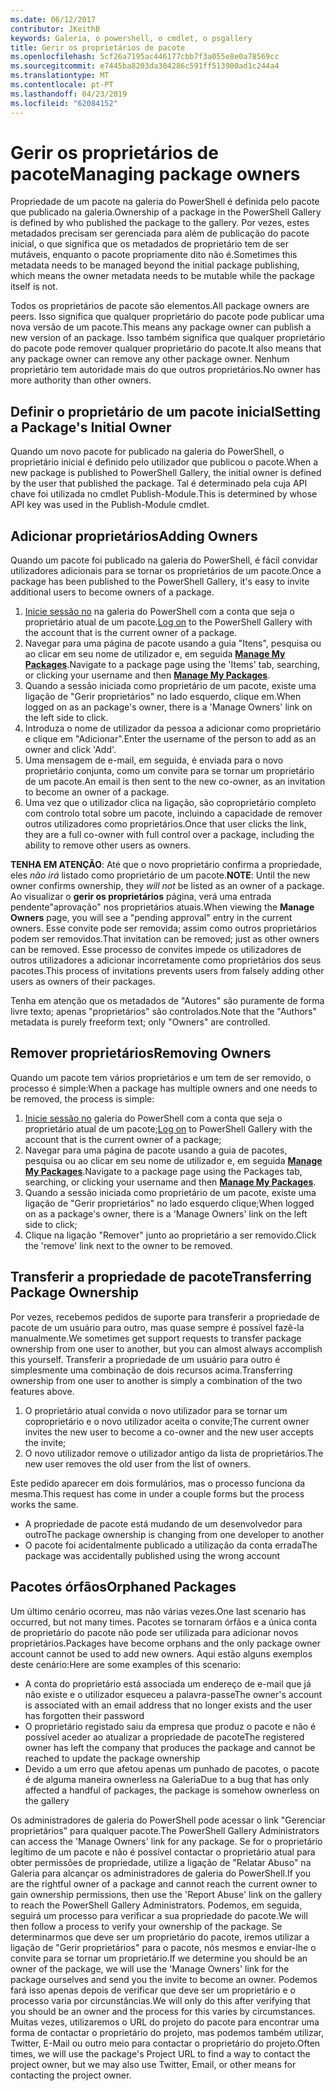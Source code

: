 ```yaml
---
ms.date: 06/12/2017
contributor: JKeithB
keywords: Galeria, o powershell, o cmdlet, o psgallery
title: Gerir os proprietários de pacote
ms.openlocfilehash: 5cf26a7195ac446177cbb7f3a055e8e0a78569cc
ms.sourcegitcommit: e7445ba8203da304286c591ff513900ad1c244a4
ms.translationtype: MT
ms.contentlocale: pt-PT
ms.lasthandoff: 04/23/2019
ms.locfileid: "62084152"
---
```

# <a name="managing-package-owners"></a><span data-ttu-id="e075d-103">Gerir os proprietários de pacote</span><span class="sxs-lookup"><span data-stu-id="e075d-103">Managing package owners</span></span>

<span data-ttu-id="e075d-104">Propriedade de um pacote na galeria do PowerShell é definida pelo pacote que publicado na galeria.</span><span class="sxs-lookup"><span data-stu-id="e075d-104">Ownership of a package in the PowerShell Gallery is defined by who published the package to the gallery.</span></span>
<span data-ttu-id="e075d-105">Por vezes, estes metadados precisam ser gerenciada para além de publicação do pacote inicial, o que significa que os metadados de proprietário tem de ser mutáveis, enquanto o pacote propriamente dito não é.</span><span class="sxs-lookup"><span data-stu-id="e075d-105">Sometimes this metadata needs to be managed beyond the initial package publishing, which means the owner metadata needs to be mutable while the package itself is not.</span></span>

<span data-ttu-id="e075d-106">Todos os proprietários de pacote são elementos.</span><span class="sxs-lookup"><span data-stu-id="e075d-106">All package owners are peers.</span></span>
<span data-ttu-id="e075d-107">Isso significa que qualquer proprietário do pacote pode publicar uma nova versão de um pacote.</span><span class="sxs-lookup"><span data-stu-id="e075d-107">This means any package owner can publish a new version of an package.</span></span> <span data-ttu-id="e075d-108">Isso também significa que qualquer proprietário do pacote pode remover qualquer proprietário do pacote.</span><span class="sxs-lookup"><span data-stu-id="e075d-108">It also means that any package owner can remove any other package owner.</span></span>
<span data-ttu-id="e075d-109">Nenhum proprietário tem autoridade mais do que outros proprietários.</span><span class="sxs-lookup"><span data-stu-id="e075d-109">No owner has more authority than other owners.</span></span>

## <a name="setting-a-packages-initial-owner"></a><span data-ttu-id="e075d-110">Definir o proprietário de um pacote inicial</span><span class="sxs-lookup"><span data-stu-id="e075d-110">Setting a Package's Initial Owner</span></span>

<span data-ttu-id="e075d-111">Quando um novo pacote for publicado na galeria do PowerShell, o proprietário inicial é definido pelo utilizador que publicou o pacote.</span><span class="sxs-lookup"><span data-stu-id="e075d-111">When a new package is published to PowerShell Gallery, the initial owner is defined by the user that published the package.</span></span> <span data-ttu-id="e075d-112">Tal é determinado pela cuja API chave foi utilizada no cmdlet Publish-Module.</span><span class="sxs-lookup"><span data-stu-id="e075d-112">This is determined by whose API key was used in the Publish-Module cmdlet.</span></span>

## <a name="adding-owners"></a><span data-ttu-id="e075d-113">Adicionar proprietários</span><span class="sxs-lookup"><span data-stu-id="e075d-113">Adding Owners</span></span>

<span data-ttu-id="e075d-114">Quando um pacote foi publicado na galeria do PowerShell, é fácil convidar utilizadores adicionais para se tornar os proprietários de um pacote.</span><span class="sxs-lookup"><span data-stu-id="e075d-114">Once a package has been published to the PowerShell Gallery, it's easy to invite additional users to become owners of a package.</span></span>

1. <span data-ttu-id="e075d-115">[Inicie sessão no](https://powershellgallery.com/users/account/LogOn) na galeria do PowerShell com a conta que seja o proprietário atual de um pacote.</span><span class="sxs-lookup"><span data-stu-id="e075d-115">[Log on](https://powershellgallery.com/users/account/LogOn) to the PowerShell Gallery with the account that is the current owner of a package.</span></span>
2. <span data-ttu-id="e075d-116">Navegar para uma página de pacote usando a guia "Itens", pesquisa ou ao clicar em seu nome de utilizador e, em seguida [ **Manage My Packages**](https://www.powershellgallery.com/account/Packages).</span><span class="sxs-lookup"><span data-stu-id="e075d-116">Navigate to a package page using the 'Items' tab, searching, or clicking your username and then [**Manage My Packages**](https://www.powershellgallery.com/account/Packages).</span></span>
3. <span data-ttu-id="e075d-117">Quando a sessão iniciada como proprietário de um pacote, existe uma ligação de "Gerir proprietários" no lado esquerdo, clique em.</span><span class="sxs-lookup"><span data-stu-id="e075d-117">When logged on as an package's owner, there is a 'Manage Owners' link on the left side to click.</span></span>
4. <span data-ttu-id="e075d-118">Introduza o nome de utilizador da pessoa a adicionar como proprietário e clique em "Adicionar".</span><span class="sxs-lookup"><span data-stu-id="e075d-118">Enter the username of the person to add as an owner and click 'Add'.</span></span>
5. <span data-ttu-id="e075d-119">Uma mensagem de e-mail, em seguida, é enviada para o novo proprietário conjunta, como um convite para se tornar um proprietário de um pacote.</span><span class="sxs-lookup"><span data-stu-id="e075d-119">An email is then sent to the new co-owner, as an invitation to become an owner of a package.</span></span>
6. <span data-ttu-id="e075d-120">Uma vez que o utilizador clica na ligação, são coproprietário completo com controlo total sobre um pacote, incluindo a capacidade de remover outros utilizadores como proprietários.</span><span class="sxs-lookup"><span data-stu-id="e075d-120">Once that user clicks the link, they are a full co-owner with full control over a package, including the ability to remove other users as owners.</span></span>

<span data-ttu-id="e075d-121">**TENHA EM ATENÇÃO**: Até que o novo proprietário confirma a propriedade, eles *não irá* listado como proprietário de um pacote.</span><span class="sxs-lookup"><span data-stu-id="e075d-121">**NOTE**: Until the new owner confirms ownership, they *will not* be listed as an owner of a package.</span></span>
<span data-ttu-id="e075d-122">Ao visualizar o **gerir os proprietários** página, verá uma entrada pendente"aprovação" nos proprietários atuais.</span><span class="sxs-lookup"><span data-stu-id="e075d-122">When viewing the **Manage Owners** page, you will see a "pending approval" entry in the current owners.</span></span>
<span data-ttu-id="e075d-123">Esse convite pode ser removida; assim como outros proprietários podem ser removidos.</span><span class="sxs-lookup"><span data-stu-id="e075d-123">That invitation can be removed; just as other owners can be removed.</span></span>
<span data-ttu-id="e075d-124">Esse processo de convites impede os utilizadores de outros utilizadores a adicionar incorretamente como proprietários dos seus pacotes.</span><span class="sxs-lookup"><span data-stu-id="e075d-124">This process of invitations prevents users from falsely adding other users as owners of their packages.</span></span>

<span data-ttu-id="e075d-125">Tenha em atenção que os metadados de "Autores" são puramente de forma livre texto; apenas "proprietários" são controlados.</span><span class="sxs-lookup"><span data-stu-id="e075d-125">Note that the "Authors" metadata is purely freeform text; only "Owners" are controlled.</span></span>


## <a name="removing-owners"></a><span data-ttu-id="e075d-126">Remover proprietários</span><span class="sxs-lookup"><span data-stu-id="e075d-126">Removing Owners</span></span>

<span data-ttu-id="e075d-127">Quando um pacote tem vários proprietários e um tem de ser removido, o processo é simple:</span><span class="sxs-lookup"><span data-stu-id="e075d-127">When a package has multiple owners and one needs to be removed, the process is simple:</span></span>

1. <span data-ttu-id="e075d-128">[Inicie sessão no](https://powershellgallery.com/users/account/LogOn) galeria do PowerShell com a conta que seja o proprietário atual de um pacote;</span><span class="sxs-lookup"><span data-stu-id="e075d-128">[Log on](https://powershellgallery.com/users/account/LogOn) to PowerShell Gallery with the account that is the current owner of a package;</span></span>
2. <span data-ttu-id="e075d-129">Navegar para uma página de pacote usando a guia de pacotes, pesquisa ou ao clicar em seu nome de utilizador e, em seguida [ **Manage My Packages**](https://www.powershellgallery.com/account/Packages).</span><span class="sxs-lookup"><span data-stu-id="e075d-129">Navigate to a package page using the Packages tab, searching, or clicking your username and then [**Manage My Packages**](https://www.powershellgallery.com/account/Packages).</span></span>
3. <span data-ttu-id="e075d-130">Quando a sessão iniciada como proprietário de um pacote, existe uma ligação de "Gerir proprietários" no lado esquerdo clique;</span><span class="sxs-lookup"><span data-stu-id="e075d-130">When logged on as a package's owner, there is a 'Manage Owners' link on the left side to click;</span></span>
4. <span data-ttu-id="e075d-131">Clique na ligação "Remover" junto ao proprietário a ser removido.</span><span class="sxs-lookup"><span data-stu-id="e075d-131">Click the 'remove' link next to the owner to be removed.</span></span>



## <a name="transferring-package-ownership"></a><span data-ttu-id="e075d-132">Transferir a propriedade de pacote</span><span class="sxs-lookup"><span data-stu-id="e075d-132">Transferring Package Ownership</span></span>

<span data-ttu-id="e075d-133">Por vezes, recebemos pedidos de suporte para transferir a propriedade de pacote de um usuário para outro, mas quase sempre é possível fazê-la manualmente.</span><span class="sxs-lookup"><span data-stu-id="e075d-133">We sometimes get support requests to transfer package ownership from one user to another, but you can almost always accomplish this yourself.</span></span>
<span data-ttu-id="e075d-134">Transferir a propriedade de um usuário para outro é simplesmente uma combinação de dois recursos acima.</span><span class="sxs-lookup"><span data-stu-id="e075d-134">Transferring ownership from one user to another is simply a combination of the two features above.</span></span>

1. <span data-ttu-id="e075d-135">O proprietário atual convida o novo utilizador para se tornar um coproprietário e o novo utilizador aceita o convite;</span><span class="sxs-lookup"><span data-stu-id="e075d-135">The current owner invites the new user to become a co-owner and the new user accepts the invite;</span></span>
2. <span data-ttu-id="e075d-136">O novo utilizador remove o utilizador antigo da lista de proprietários.</span><span class="sxs-lookup"><span data-stu-id="e075d-136">The new user removes the old user from the list of owners.</span></span>

<span data-ttu-id="e075d-137">Este pedido aparecer em dois formulários, mas o processo funciona da mesma.</span><span class="sxs-lookup"><span data-stu-id="e075d-137">This request has come in under a couple forms but the process works the same.</span></span>

- <span data-ttu-id="e075d-138">A propriedade de pacote está mudando de um desenvolvedor para outro</span><span class="sxs-lookup"><span data-stu-id="e075d-138">The package ownership is changing from one developer to another</span></span>
- <span data-ttu-id="e075d-139">O pacote foi acidentalmente publicado a utilização da conta errada</span><span class="sxs-lookup"><span data-stu-id="e075d-139">The package was accidentally published using the wrong account</span></span>


## <a name="orphaned-packages"></a><span data-ttu-id="e075d-140">Pacotes órfãos</span><span class="sxs-lookup"><span data-stu-id="e075d-140">Orphaned Packages</span></span>

<span data-ttu-id="e075d-141">Um último cenário ocorreu, mas não várias vezes.</span><span class="sxs-lookup"><span data-stu-id="e075d-141">One last scenario has occurred, but not many times.</span></span>
<span data-ttu-id="e075d-142">Pacotes se tornaram órfãos e a única conta de proprietário do pacote não pode ser utilizada para adicionar novos proprietários.</span><span class="sxs-lookup"><span data-stu-id="e075d-142">Packages have become orphans and the only package owner account cannot be used to add new owners.</span></span>
<span data-ttu-id="e075d-143">Aqui estão alguns exemplos deste cenário:</span><span class="sxs-lookup"><span data-stu-id="e075d-143">Here are some examples of this scenario:</span></span>

- <span data-ttu-id="e075d-144">A conta do proprietário está associada um endereço de e-mail que já não existe e o utilizador esqueceu a palavra-passe</span><span class="sxs-lookup"><span data-stu-id="e075d-144">The owner's account is associated with an email address that no longer exists and the user has forgotten their password</span></span>
- <span data-ttu-id="e075d-145">O proprietário registado saiu da empresa que produz o pacote e não é possível aceder ao atualizar a propriedade de pacote</span><span class="sxs-lookup"><span data-stu-id="e075d-145">The registered owner has left the company that produces the package and cannot be reached to update the package ownership</span></span>
- <span data-ttu-id="e075d-146">Devido a um erro que afetou apenas um punhado de pacotes, o pacote é de alguma maneira ownerless na Galeria</span><span class="sxs-lookup"><span data-stu-id="e075d-146">Due to a bug that has only affected a handful of packages, the package is somehow ownerless on the gallery</span></span>

<span data-ttu-id="e075d-147">Os administradores de galeria do PowerShell pode acessar o link "Gerenciar proprietários" para qualquer pacote.</span><span class="sxs-lookup"><span data-stu-id="e075d-147">The PowerShell Gallery Administrators can access the 'Manage Owners' link for any package.</span></span>
<span data-ttu-id="e075d-148">Se for o proprietário legítimo de um pacote e não é possível contactar o proprietário atual para obter permissões de propriedade, utilize a ligação de "Relatar Abuso" na Galeria para alcançar os administradores de galeria do PowerShell.</span><span class="sxs-lookup"><span data-stu-id="e075d-148">If you are the rightful owner of a package and cannot reach the current owner to gain ownership permissions, then use the 'Report Abuse' link on the gallery to reach the PowerShell Gallery Administrators.</span></span>
<span data-ttu-id="e075d-149">Podemos, em seguida, seguirá um processo para verificar a sua propriedade do pacote.</span><span class="sxs-lookup"><span data-stu-id="e075d-149">We will then follow a process to verify your ownership of the package.</span></span>
<span data-ttu-id="e075d-150">Se determinarmos que deve ser um proprietário do pacote, iremos utilizar a ligação de "Gerir proprietários" para o pacote, nós mesmos e enviar-lhe o convite para se tornar um proprietário.</span><span class="sxs-lookup"><span data-stu-id="e075d-150">If we determine you should be an owner of the package, we will use the 'Manage Owners' link for the package ourselves and send you the invite to become an owner.</span></span>
<span data-ttu-id="e075d-151">Podemos fará isso apenas depois de verificar que deve ser um proprietário e o processo varia por circunstâncias.</span><span class="sxs-lookup"><span data-stu-id="e075d-151">We will only do this after verifying that you should be an owner and the process for this varies by circumstances.</span></span>
<span data-ttu-id="e075d-152">Muitas vezes, utilizaremos o URL do projeto do pacote para encontrar uma forma de contactar o proprietário do projeto, mas podemos também utilizar, Twitter, E-Mail ou outro meio para contactar o proprietário do projeto.</span><span class="sxs-lookup"><span data-stu-id="e075d-152">Often times, we will use the package's Project URL to find a way to contact the project owner, but we may also use Twitter, Email, or other means for contacting the project owner.</span></span>
